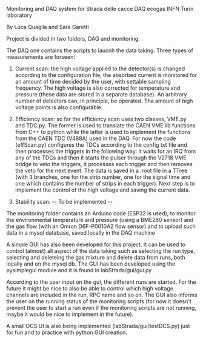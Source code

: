 Monitoring and DAQ system for Strada delle cacce DAQ ecogas
INFN Turin laboratory

By Luca Quaglia and Sara Garetti

Project is divided in two folders, DAQ and monitoring.

The DAQ one contains the scripts to laucnh the data taking. Three types of measurements are forseen:

1) Current scan: the high voltage applied to the detector(s) is changed according to the configuration file, the absorbed current is monitored for an
amount of time decided by the user, with settable sampling frequency. The high voltage is also corrected for temperature and pressure (these data are stored
in a separate database). An arbitrary number of detectors can, in principle, be operated. Tha amount of high voltage points is also configurable.

2) Efficiency scan: so far the efficiency scan uses two classes, VME.py and TDC.py. The former is used to translate the CAEN VME lib functions from C++ to python while the latter is used to implement the functions from the CAEN TDC (V488A) used in the DAQ. For now the code (effScan.py) configures the TDCs according to the config txt file and then processes the triggers in the following way: it waits for an IRQ from any of the TDCs and then it starts the pulser through the V2718 VME bridge to veto the triggers, it processes each trigger and then removes the veto for the next event. The data is saved in a .root file in a TTree (with 3 branches, one for the strip number, one for the signal time and one which contains the number of strips in each trigger). Next step is to implement the control of the high voltage and saving the current data.

3) Stability scan: -- To be implemented --

The monitoring folder contains an Arduino code (ESP32 is used), to monitor the environmental temperature and pressure (using a BME280 sensor) and the gas
flow (with an Omron D6F-P0010A2 flow sensor) and to upload such data in a mysql database, saved locally in the DAQ machine

A simple GUI has also been developed for this project. It can be used to control (almost) all aspect of the data taking such as selecting the run type, selecting and deleteing the gas mixture and delete data from runs, both locally and on the mysql db. The GUI has been developed using the pysimplegui module and it is found in labStrada/gui/gui.py

According to the user input on the gui, the different runs are started. For the future it might be nice to also be able to control which high voltage channels are included in the run, RPC name and so on. The GUI also informs the user on the running status of the monitoring scripts (for now it doesn't prevent the user to start a run even if the monitoring scripts are not running, maybe it would be nice to implement in the future).

A small DCS UI is also being implemented (labStrada/gui/testDCS.py) just for fun and to practice with python GUI creation.
